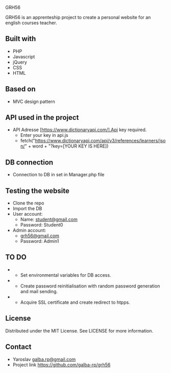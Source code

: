  GRH56

GRH56 is an apprenteship project to create a personal website for an english courses teacher.

## Built with
* PHP
* Javascript
* jQuery
* CSS
* HTML

## Based on
* MVC design pattern

## API used in the project 
* API Adresse [https://www.dictionaryapi.com/].Api key required.
    - Enter your key in api.js 
     -  fetch("https://www.dictionaryapi.com/api/v3/references/learners/json/" + word + "?key=[YOUR KEY IS HERE])

## DB connection
* Connection to DB in  set in Manager.php file

## Testing the website
* Clone the repo
* Import the DB
* User account: 
    - Name: student@gmail.com
    - Password: Student0
* Admin account:
    - grh56@gmail.com  
    - Password: Admin1

## TO DO
*  - Set environmental variables for DB access.
*  - Create password reinitialisation with random password generation and mail sending.
*  - Acquire SSL certificate and create redirect to htpps.

## License
Distributed under the MIT License. See LICENSE for more information.

## Contact

- Yaroslav <galba.rp@gmail.com>
- Project link <https://github.com/galba-rp/grh56>


